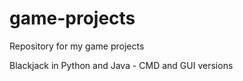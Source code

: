 # game-projects
Repository for my game projects

Blackjack in Python and Java - CMD and GUI versions

